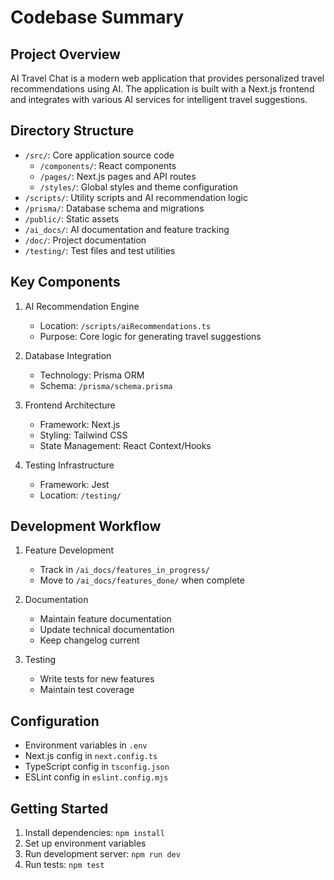 # Codebase Summary

## Project Overview
AI Travel Chat is a modern web application that provides personalized travel recommendations using AI. The application is built with a Next.js frontend and integrates with various AI services for intelligent travel suggestions.

## Directory Structure
- `/src/`: Core application source code
  - `/components/`: React components
  - `/pages/`: Next.js pages and API routes
  - `/styles/`: Global styles and theme configuration
- `/scripts/`: Utility scripts and AI recommendation logic
- `/prisma/`: Database schema and migrations
- `/public/`: Static assets
- `/ai_docs/`: AI documentation and feature tracking
- `/doc/`: Project documentation
- `/testing/`: Test files and test utilities

## Key Components
1. AI Recommendation Engine
   - Location: `/scripts/aiRecommendations.ts`
   - Purpose: Core logic for generating travel suggestions

2. Database Integration
   - Technology: Prisma ORM
   - Schema: `/prisma/schema.prisma`

3. Frontend Architecture
   - Framework: Next.js
   - Styling: Tailwind CSS
   - State Management: React Context/Hooks

4. Testing Infrastructure
   - Framework: Jest
   - Location: `/testing/`

## Development Workflow
1. Feature Development
   - Track in `/ai_docs/features_in_progress/`
   - Move to `/ai_docs/features_done/` when complete

2. Documentation
   - Maintain feature documentation
   - Update technical documentation
   - Keep changelog current

3. Testing
   - Write tests for new features
   - Maintain test coverage

## Configuration
- Environment variables in `.env`
- Next.js config in `next.config.ts`
- TypeScript config in `tsconfig.json`
- ESLint config in `eslint.config.mjs`

## Getting Started
1. Install dependencies: `npm install`
2. Set up environment variables
3. Run development server: `npm run dev`
4. Run tests: `npm test`
